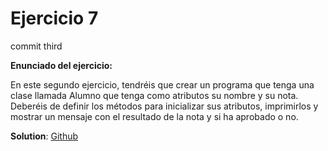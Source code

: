 # Ejercicio 7

commit third

**Enunciado del ejercicio:**

En este segundo ejercicio, tendréis que crear un programa que tenga una clase llamada Alumno que tenga como atributos su nombre y su nota. Deberéis de definir los métodos para inicializar sus atributos, imprimirlos y mostrar un mensaje con el resultado de la nota y si ha aprobado o no.

**Solution**: [Github](https://github.com/TNTtato/python_projects/blob/main/open_bootcamp/ejercicio7.py)
